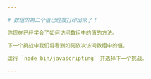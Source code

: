 ```yaml
---

# 数组的第二个值已经被打印出来了！

你现在已经学会了如何访问数组中的值的方法。

下一个挑战中我们将看到如何依次访问数组中的值。

运行 `node bin/javascripting` 并选择下一个挑战。

---
```

